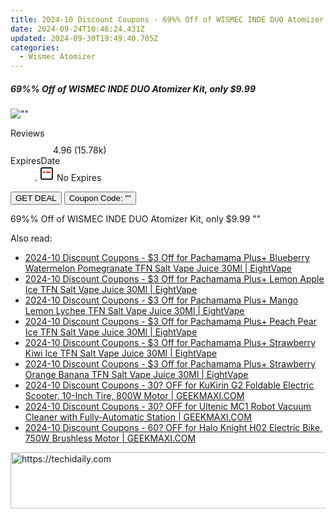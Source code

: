 ```yaml
---
title: 2024-10 Discount Coupons - 69%% Off of WISMEC INDE DUO Atomizer Kit, only $9.99 | Bellavapor
date: 2024-09-24T10:46:24.431Z
updated: 2024-09-30T19:49:40.785Z
categories:
  - Wismec Atomizer
---
```


<div class="max-w-4xl mx-auto grid grid-cols-1 lg:max-w-5xl lg:gap-x-20 lg:grid-cols-2">
  <div class="relative p-3 col-start-1 row-start-1 flex flex-col-reverse rounded-lg bg-gradient-to-t from-black/75 via-black/0 sm:bg-none sm:row-start-2 sm:p-0 lg:row-start-1">
    <h5 class="mt-1 text-lg font-semibold text-white sm:text-slate-900 md:text-2xl dark:sm:text-white">69%% Off of WISMEC INDE DUO Atomizer Kit, only $9.99</h5>
  </div>
  
  <div class="col-start-1 col-end-3 row-start-1 grid gap-4 sm:mb-6 sm:grid-cols-4 lg:col-start-2 lg:row-span-6 lg:row-end-6 lg:mb-0 lg:gap-6">
      <img src="&quot;&quot;" onClick="javascript:window.open(decodeURIComponent('%22https%3A%2F%2Fwww.shareasale.com%2Fu.cfm%3Fd%3D1092777%26m%3D122475%26u%3D4338022%22'), '_blank');void(0);" alt="&quot;&quot;" class="h-60 w-full rounded-lg object-cover sm:col-span-2 sm:h-52 lg:col-span-full" loading="lazy" />
    
  </div>
  <dl class="row-start-2 mt-4 flex items-center text-xs font-medium sm:row-start-3 sm:mt-1 md:mt-2.5 lg:row-start-2">
    <dt class="sr-only">Reviews</dt>
    <dd class="flex items-center text-indigo-600 dark:text-indigo-400">
      <svg width="24" height="24" fill="none" aria-hidden="true" class="mr-1 stroke-current dark:stroke-indigo-500">
        <path d="m12 5 2 5h5l-4 4 2.103 5L12 16l-5.103 3L9 14l-4-4h5l2-5Z" stroke-width="2" stroke-linecap="round" stroke-linejoin="round" />
      </svg>
      <span>4.96 <span class="font-normal text-slate-400">(15.78k)</span></span>
    </dd>
    <dt class="sr-only">ExpiresDate</dt>
    <dd class="flex items-center">
      <svg width="2" height="2" aria-hidden="true" fill="currentColor" class="mx-3 text-slate-300">
        <circle cx="1" cy="1" r="1" />
      </svg>
      <svg width="24" height="24" viewBox="0 0 24 24" fill="none" stroke="currentColor" stroke-width="2">
        <rect x="3" y="3" width="18" height="18" rx="2" fill="#fff" />
        <path d="M6 10L18 10" stroke="red" stroke-width="2" fill="none" />
        <path d="M10 6L10 18" stroke="#fff" stroke-width="2" fill="none" />
      </svg>
      No Expires    </dd>
  </dl>
  <div class="col-start-1 row-start-3 mt-4 self-center sm:col-start-2 sm:row-span-2 sm:row-start-2 sm:mt-0 lg:col-start-1 lg:row-start-3 lg:row-end-4 lg:mt-6">
    <button type="button" onClick="javascript:window.open(decodeURIComponent('%22https%3A%2F%2Fwww.shareasale.com%2Fu.cfm%3Fd%3D1092777%26m%3D122475%26u%3D4338022%22'), '_blank');void(0);" class="rounded-lg bg-red-600 px-3 py-2 text-sm font-medium leading-6 text-white">GET DEAL</button>
    <button type="button" onClick="javascript:window.open(decodeURIComponent('%22https%3A%2F%2Fwww.shareasale.com%2Fu.cfm%3Fd%3D1092777%26m%3D122475%26u%3D4338022%22'), '_blank');void(0);" class="border-dashed border-2 border-indigo-600 bg-green-100 text-sm leading-6 font-medium py-2 px-3 rounded-lg">Coupon Code: &quot;&quot;</button>
  </div>
  <p class="col-start-1 mt-4 text-sm leading-6 sm:col-span-2 lg:col-span-1 lg:row-start-4 lg:mt-6 dark:text-slate-400">
    69%% Off of WISMEC INDE DUO Atomizer Kit, only $9.99 
""  </p>
</div>

<span class="atpl-alsoreadstyle">Also read:</span>
<div><ul>
<li><a href="https://coupons.techidaily.com/coupon-1123223-share-59344-sale/"><u>2024-10 Discount Coupons - $3 Off for Pachamama Plus+ Blueberry Watermelon Pomegranate TFN Salt Vape Juice 30Ml | EightVape</u></a></li>
<li><a href="https://coupons.techidaily.com/coupon-1123221-share-59344-sale/"><u>2024-10 Discount Coupons - $3 Off for Pachamama Plus+ Lemon Apple Ice TFN Salt Vape Juice 30Ml | EightVape</u></a></li>
<li><a href="https://coupons.techidaily.com/coupon-1123222-share-59344-sale/"><u>2024-10 Discount Coupons - $3 Off for Pachamama Plus+ Mango Lemon Lychee TFN Salt Vape Juice 30Ml | EightVape</u></a></li>
<li><a href="https://coupons.techidaily.com/coupon-1123220-share-59344-sale/"><u>2024-10 Discount Coupons - $3 Off for Pachamama Plus+ Peach Pear Ice TFN Salt Vape Juice 30Ml | EightVape</u></a></li>
<li><a href="https://coupons.techidaily.com/coupon-1123219-share-59344-sale/"><u>2024-10 Discount Coupons - $3 Off for Pachamama Plus+ Strawberry Kiwi Ice TFN Salt Vape Juice 30Ml | EightVape</u></a></li>
<li><a href="https://coupons.techidaily.com/coupon-1123224-share-59344-sale/"><u>2024-10 Discount Coupons - $3 Off for Pachamama Plus+ Strawberry Orange Banana TFN Salt Vape Juice 30Ml | EightVape</u></a></li>
<li><a href="https://coupons.techidaily.com/coupon-1123266-share-77450-sale/"><u>2024-10 Discount Coupons - 30? OFF for KuKirin G2 Foldable Electric Scooter, 10-Inch Tire, 800W Motor | GEEKMAXI.COM</u></a></li>
<li><a href="https://coupons.techidaily.com/coupon-1123280-share-77450-sale/"><u>2024-10 Discount Coupons - 30? OFF for Ultenic MC1 Robot Vacuum Cleaner with Fully-Automatic Station | GEEKMAXI.COM</u></a></li>
<li><a href="https://coupons.techidaily.com/coupon-1123271-share-77450-sale/"><u>2024-10 Discount Coupons - 60? OFF for Halo Knight H02 Electric Bike, 750W Brushless Motor | GEEKMAXI.COM</u></a></li>
</ul></div>

<ins class="adsbygoogle"
      style="display:block"
      data-ad-client="ca-pub-7571918770474297"
      data-ad-slot="8358498916"
      data-ad-format="auto"
      data-full-width-responsive="true"></ins>
    

<!-- affiliate ads begin -->
<a href="https://aidotcom.pxf.io/c/5597632/2129043/19576" target="_top" id="2129043">
  <img src="//a.impactradius-go.com/display-ad/19576-2129043" border="0" alt="https://techidaily.com" width="728" height="90"/>
</a>
<img height="0" width="0" src="https://aidotcom.pxf.io/i/5597632/2129043/19576" style="position:absolute;visibility:hidden;" border="0" />
<!-- affiliate ads end -->

